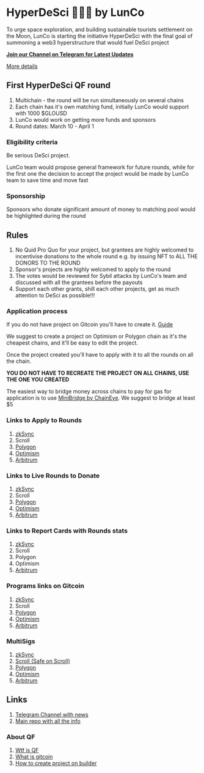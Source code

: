 # HyperDeSci 🧠🔬📖 by LunCo

To urge space exploration, and building sustainable tourists settlement on the Moon, LunCo is starting the initiative HyperDeSci with the final goal of summoning a web3 hyperstructure that would fuel DeSci project

**[Join our Channel on Telegram for Latest Updates](https://t.me/hyperdesci)**

[More details](https://github.com/LunCoSim/hyperdesci)
## First HyperDeSci QF round 

1. Multichain - the round will be run simultaneously on several chains
2. Each chain has it's own matching fund, initially LunCo would support with 1000 $GLOUSD
3. LunCo would work on getting more funds and sponsors
4. Round dates: March 10 - April 1

### Eligibility criteria

Be serious DeSci project. 

LunCo team would propose general framework for future rounds, while for the first one the decision to accept the project would be made by LunCo team to save time and move fast

### Sponsorship

Sponsors who donate significant amount of money to matching pool would be highlighted during the round

## Rules

1. No Quid Pro Quo for your project, but grantees are highly welcomed to incentivise donations to the whole round e.g. by issuing NFT to ALL THE DONORS TO THE ROUND
2. Sponsor's projects are highly welcomed to apply to the round
3. The votes would be reviewed for Sybil attacks by LunCo's team and discussed with all the grantees before the payouts
4. Support each other grants, shill each other projects, get as much attention to DeSci as possible!!!
### Application process

If you do not have project on Gitcoin you'll have to create it. [Guide](https://support.gitcoin.co/gitcoin-knowledge-base/gitcoin-grants-program/project-owners/how-to-create-a-project-in-builder)

We suggest to create a project on Optimism or Polygon chain as it's the cheapest chains, and it'll be easy to edit the project.

Once the project created you'll have to apply with it to all the rounds on all the chain. 

**YOU DO NOT HAVE TO RECREATE THE PROJECT ON ALL CHAINS, USE THE ONE YOU CREATED**

The easiest way to bridge money across chains to pay for gas for application is to use [MiniBridge by ChainEye](https://minibridge.chaineye.tools/invite/PUQPQ). We suggest to bridge at least $5 

### Links to Apply to Rounds

1. [zkSync]()
2. Scroll
3. [Polygon]()
4. [Optimism](https://builder.gitcoin.co/#/chains/10/rounds/0x9b9c6a72a8d7cdcc3bc244502ed4707218ce8b14)
5. [Arbitrum](https://builder.gitcoin.co/#/chains/42161/rounds/0x1b96ad9da78cf768e9b5f0bb508cecc3d353d740)

### Links to Live Rounds to Donate

1. [zkSync]()
2. Scroll
3. [Polygon]()
4. [Optimism](https://explorer.gitcoin.co/#/round/10/0x9b9c6a72a8d7cdcc3bc244502ed4707218ce8b14)
5. [Arbitrum](https://explorer.gitcoin.co/#/round/42161/0x1b96ad9da78cf768e9b5f0bb508cecc3d353d740)
### Links to Report Cards with Rounds stats

1. [zkSync]()
2. Scroll
3. Polygon
4. Optimism
5. [Arbitrum](https://builder.gitcoin.co/#/chains/42161/rounds/0x29c473569d27ce9fcea5dd93450d4bdf7b850bca)

### Programs links on Gitcoin

1. [zkSync]()
2. Scroll
3. [Polygon]()
4. [Optimism](https://manager.gitcoin.co/#/program/0x516d6c620ae8999629ccd5f6da55644eacdb7ded)
5. [Arbitrum](https://manager.gitcoin.co/#/program/0x76c0032874f892ce749f1e5d5af0b5db2cfb5efa)
### MultiSigs

1. [zkSync](https://explorer.zksync.io/address/0x5e6C24186242655843E6dAF02080F864D3E42791)
2. [Scroll (Safe on Scroll)](https://scrollscan.com/address/0x93221BB4f1406Bd9e612593D39a4030441bA2190)
3. [Polygon](https://polygonscan.com/address/0x4eFf1D9F303b157ABf72b48E07aD8E603f916691)
4. [Optimism](https://optimistic.etherscan.io/address/0xe9a6F113622D735355174cAF74d51165591AC6be)
5. [Arbitrum](https://arbiscan.io/address/0x4eFf1D9F303b157ABf72b48E07aD8E603f916691)
## Links

1. [Telegram Channel with news](https://t.me/hyperdesci)
2. [Main repo with all the info](https://github.com/LunCoSim/hyperdesci)

### About QF
1. [Wtf is QF](https://qf.gitcoin.co/?grant=&grant=&grant=&grant=&match=1000)
2. [What is gitcoin](https://messari.io/project/gitcoin-2/profile)
3. [How to create project on builder](https://support.gitcoin.co/gitcoin-knowledge-base/gitcoin-grants-program/project-owners/how-to-create-a-project-in-builder)
